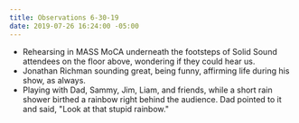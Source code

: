 ```yaml
---
title: Observations 6-30-19
date: 2019-07-26 16:24:00 -05:00
---
```


- Rehearsing in MASS MoCA underneath the footsteps of Solid Sound attendees on the floor above, wondering if they could hear us.
- Jonathan Richman sounding great, being funny, affirming life during his show, as always.
- Playing with Dad, Sammy, Jim, Liam, and friends, while a short rain shower birthed a rainbow right behind the audience. Dad pointed to it and said, "Look at that stupid rainbow."